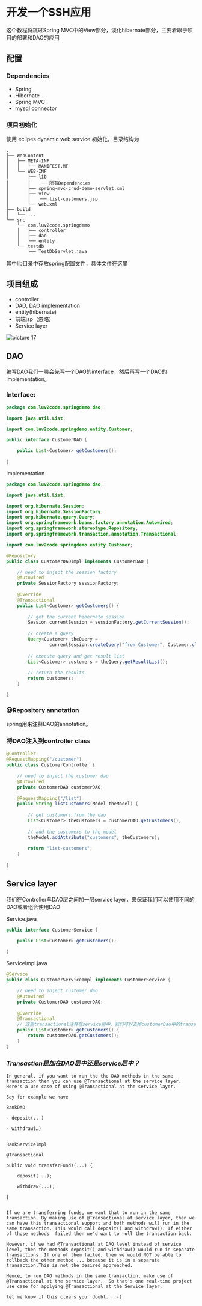 # 开发一个SSH应用

这个教程将跳过Spring MVC中的View部分，淡化hibernate部分，主要着眼于项目的部署和DAO的应用


## 配置

### Dependencies

* Spring
* Hibernate
* Spring MVC
* mysql connector

### 项目初始化
使用 eclipes dynamic web service 初始化，目录结构为

```
.
├── WebContent
│   ├── META-INF
│   │   └── MANIFEST.MF
│   └── WEB-INF
│       ├── lib
│       │   └── 所有Dependencies
│       ├── spring-mvc-crud-demo-servlet.xml
│       ├── view
│       │   └── list-customers.jsp
│       └── web.xml
├── build
│   └── ...
└── src
    └── com.luv2code.springdemo
    │   ├── controller
    │   ├── dao
    │   └── entity
    └── testdb
        └── TestDbServlet.java
```

其中lib目录中存放spring配置文件，具体文件在[这里](../class_solution_codes/04-spring-mvc-crud-5/web-customer-tracker-starter-files/WebContent/WEB-INF)

## 项目组成

* controller
* DAO, DAO implementation
* entity(hibernate)
* 前端jsp（忽略）
* Service layer

![picture 17](/images/0489209e589dc5430d6917454dde9fef6f5ace3bd3a54464ceb22789b247f10d.png)  



## DAO
编写DAO我们一般会先写一个DAO的interface，然后再写一个DAO的implementation。

### Interface:

``` java
package com.luv2code.springdemo.dao;

import java.util.List;

import com.luv2code.springdemo.entity.Customer;

public interface CustomerDAO {

	public List<Customer> getCustomers();
	
}
```

Implementation

``` java
package com.luv2code.springdemo.dao;

import java.util.List;

import org.hibernate.Session;
import org.hibernate.SessionFactory;
import org.hibernate.query.Query;
import org.springframework.beans.factory.annotation.Autowired;
import org.springframework.stereotype.Repository;
import org.springframework.transaction.annotation.Transactional;

import com.luv2code.springdemo.entity.Customer;

@Repository
public class CustomerDAOImpl implements CustomerDAO {

	// need to inject the session factory
	@Autowired
	private SessionFactory sessionFactory;
			
	@Override
	@Transactional
	public List<Customer> getCustomers() {
		
		// get the current hibernate session
		Session currentSession = sessionFactory.getCurrentSession();
				
		// create a query
		Query<Customer> theQuery = 
				currentSession.createQuery("from Customer", Customer.class);
		
		// execute query and get result list
		List<Customer> customers = theQuery.getResultList();
				
		// return the results		
		return customers;
	}

}
```


### @Repository annotation

spring用来注释DAO的annotation。

### 将DAO注入到controller class

``` java
@Controller
@RequestMapping("/customer")
public class CustomerController {

	// need to inject the customer dao
	@Autowired
	private CustomerDAO customerDAO;
	
	@RequestMapping("/list")
	public String listCustomers(Model theModel) {
		
		// get customers from the dao
		List<Customer> theCustomers = customerDAO.getCustomers();
				
		// add the customers to the model
		theModel.addAttribute("customers", theCustomers);
		
		return "list-customers";
	}
	
}
```

## Service layer

我们在Controller与DAO层之间加一层service layer，来保证我们可以使用不同的DAO或者组合使用DAO


Service.java
``` java
public interface CustomerService {

	public List<Customer> getCustomers();
	
}
```

ServiceImpl.java
``` java
@Service
public class CustomerServiceImpl implements CustomerService {

	// need to inject customer dao
	@Autowired
	private CustomerDAO customerDAO;
	
	@Override
	@Transactional
    // 这里transactional注释在service层中，我们可以去掉customerDao中的transactional注释
	public List<Customer> getCustomers() {
		return customerDAO.getCustomers();
	}
} 
```

### *Transaction是加在DAO层中还是service层中？*
```
In general, if you want to run the the DAO methods in the same transaction then you can use @Transactional at the service layer. Here's a use case of using @Transactional at the service layer.

Say for example we have 

BankDAO

- deposit(...)

- withdraw(…)


BankServiceImpl

@Transactional

public void transferFunds(...) {

    deposit(...);

    withdraw(...);

}


If we are transferring funds, we want that to run in the same transaction. By making use of @Transactional at service layer, then we can have this transactional support and both methods will run in the same transaction. This would call deposit() and withdraw(). If either of those methods  failed then we'd want to roll the transaction back.

However, if we had @Transactional at DAO level instead of service level, then the methods deposit() and withdraw() would run in separate transactions. If one of them failed, then we would NOT be able to rollback the other method ... because it is in a separate transaction.This is not the desired approached.

Hence, to run DAO methods in the same transaction, make use of @Transactional at the service layer.  So that's one real-time project use case for applying @Transactional at the Service layer.

let me know if this clears your doubt.  :-) 
```

